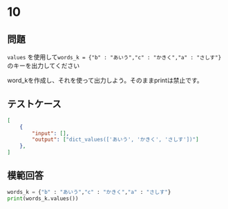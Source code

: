 # 10
## 問題

`values` を使用して`words_k = {"b" : "あいう","c" : "かきく","a" : "さしす"}`のキーを出力してください

word_kを作成し、それを使って出力しよう。そのままprintは禁止です。

## テストケース

```json
[
	{
		"input": [],
		"output": ["dict_values(['あいう', 'かきく', 'さしす'])"]
  	},
]
```

## 模範回答
```python
words_k = {"b" : "あいう","c" : "かきく","a" : "さしす"}
print(words_k.values())
```
